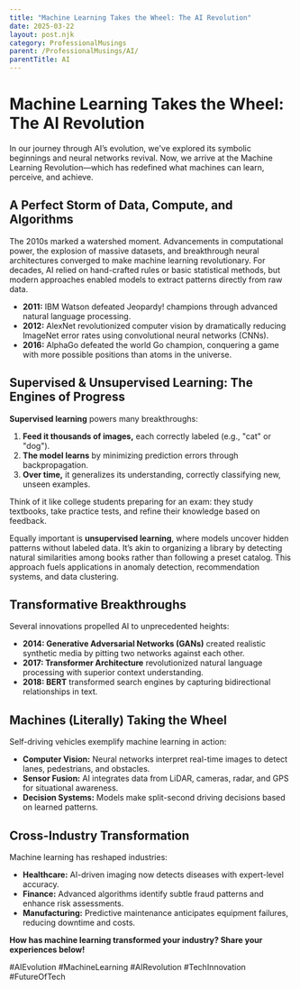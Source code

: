 ```yaml
---
title: "Machine Learning Takes the Wheel: The AI Revolution"
date: 2025-03-22
layout: post.njk
category: ProfessionalMusings
parent: /ProfessionalMusings/AI/
parentTitle: AI
---
```


# Machine Learning Takes the Wheel: The AI Revolution

In our journey through AI’s evolution, we've explored its symbolic beginnings and neural networks revival. Now, we arrive at the Machine Learning Revolution—which has redefined what machines can learn, perceive, and achieve.

## A Perfect Storm of Data, Compute, and Algorithms

The 2010s marked a watershed moment. Advancements in computational power, the explosion of massive datasets, and breakthrough neural architectures converged to make machine learning revolutionary. For decades, AI relied on hand-crafted rules or basic statistical methods, but modern approaches enabled models to extract patterns directly from raw data.

- **2011:** IBM Watson defeated Jeopardy! champions through advanced natural language processing.
- **2012:** AlexNet revolutionized computer vision by dramatically reducing ImageNet error rates using convolutional neural networks (CNNs).
- **2016:** AlphaGo defeated the world Go champion, conquering a game with more possible positions than atoms in the universe.

## Supervised & Unsupervised Learning: The Engines of Progress

**Supervised learning** powers many breakthroughs:
1. **Feed it thousands of images,** each correctly labeled (e.g., "cat" or "dog").
2. **The model learns** by minimizing prediction errors through backpropagation.
3. **Over time,** it generalizes its understanding, correctly classifying new, unseen examples.

Think of it like college students preparing for an exam: they study textbooks, take practice tests, and refine their knowledge based on feedback.

Equally important is **unsupervised learning**, where models uncover hidden patterns without labeled data. It’s akin to organizing a library by detecting natural similarities among books rather than following a preset catalog. This approach fuels applications in anomaly detection, recommendation systems, and data clustering.

## Transformative Breakthroughs

Several innovations propelled AI to unprecedented heights:
- **2014: Generative Adversarial Networks (GANs)** created realistic synthetic media by pitting two networks against each other.
- **2017: Transformer Architecture** revolutionized natural language processing with superior context understanding.
- **2018: BERT** transformed search engines by capturing bidirectional relationships in text.

## Machines (Literally) Taking the Wheel

Self-driving vehicles exemplify machine learning in action:
- **Computer Vision:** Neural networks interpret real-time images to detect lanes, pedestrians, and obstacles.
- **Sensor Fusion:** AI integrates data from LiDAR, cameras, radar, and GPS for situational awareness.
- **Decision Systems:** Models make split-second driving decisions based on learned patterns.

## Cross-Industry Transformation

Machine learning has reshaped industries:
- **Healthcare:** AI-driven imaging now detects diseases with expert-level accuracy.
- **Finance:** Advanced algorithms identify subtle fraud patterns and enhance risk assessments.
- **Manufacturing:** Predictive maintenance anticipates equipment failures, reducing downtime and costs.

**How has machine learning transformed your industry? Share your experiences below!**

#AIEvolution #MachineLearning #AIRevolution #TechInnovation #FutureOfTech

